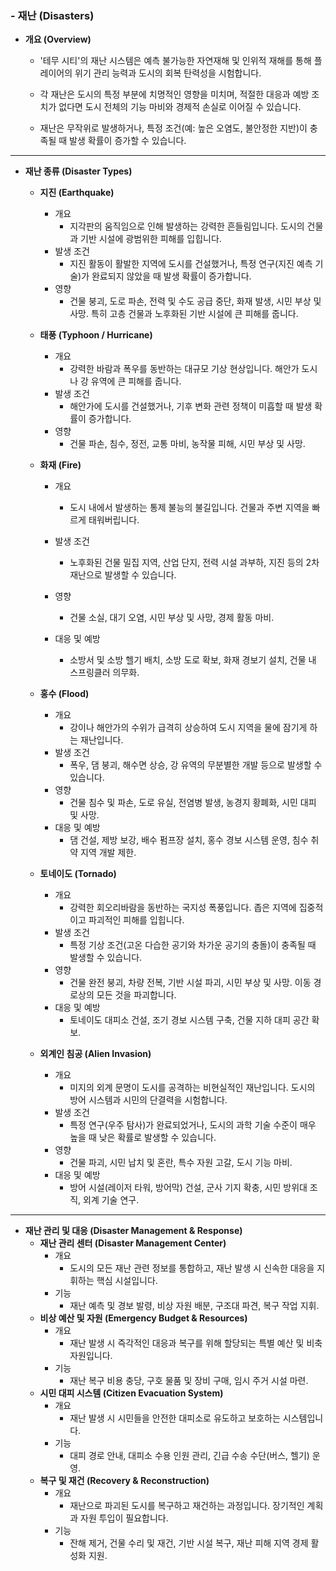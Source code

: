 ### - 재난 (Disasters)

- **개요 (Overview)**
	
    - '테무 시티'의 재난 시스템은 예측 불가능한 자연재해 및 인위적 재해를 통해 플레이어의 위기 관리 능력과 도시의 회복 탄력성을 시험합니다.
	
    - 각 재난은 도시의 특정 부분에 치명적인 영향을 미치며, 적절한 대응과 예방 조치가 없다면 도시 전체의 기능 마비와 경제적 손실로 이어질 수 있습니다.
	
    - 재난은 무작위로 발생하거나, 특정 조건(예: 높은 오염도, 불안정한 지반)이 충족될 때 발생 확률이 증가할 수 있습니다.

---

- **재난 종류 (Disaster Types)**
	
	- **지진 (Earthquake)**
	    - 개요
	        - 지각판의 움직임으로 인해 발생하는 강력한 흔들림입니다. 도시의 건물과 기반 시설에 광범위한 피해를 입힙니다.
	    - 발생 조건
	        - 지진 활동이 활발한 지역에 도시를 건설했거나, 특정 연구(지진 예측 기술)가 완료되지 않았을 때 발생 확률이 증가합니다.
	    - 영향
	        - 건물 붕괴, 도로 파손, 전력 및 수도 공급 중단, 화재 발생, 시민 부상 및 사망. 특히 고층 건물과 노후화된 기반 시설에 큰 피해를 줍니다.
	
	
	- **태풍 (Typhoon / Hurricane)**
	    - 개요
	        - 강력한 바람과 폭우를 동반하는 대규모 기상 현상입니다. 해안가 도시나 강 유역에 큰 피해를 줍니다.
	    - 발생 조건
	        - 해안가에 도시를 건설했거나, 기후 변화 관련 정책이 미흡할 때 발생 확률이 증가합니다.
	    - 영향
	        - 건물 파손, 침수, 정전, 교통 마비, 농작물 피해, 시민 부상 및 사망.
	
	- **화재 (Fire)**
	    - 개요
	        - 도시 내에서 발생하는 통제 불능의 불길입니다. 건물과 주변 지역을 빠르게 태워버립니다.
	    - 발생 조건
	        - 노후화된 건물 밀집 지역, 산업 단지, 전력 시설 과부하, 지진 등의 2차 재난으로 발생할 수 있습니다.
	    - 영향
	        - 건물 소실, 대기 오염, 시민 부상 및 사망, 경제 활동 마비.
	          
	    - 대응 및 예방
	        - 소방서 및 소방 헬기 배치, 소방 도로 확보, 화재 경보기 설치, 건물 내 스프링클러 의무화.
	
	- **홍수 (Flood)**
	    - 개요
	        - 강이나 해안가의 수위가 급격히 상승하여 도시 지역을 물에 잠기게 하는 재난입니다.
	    - 발생 조건
	        - 폭우, 댐 붕괴, 해수면 상승, 강 유역의 무분별한 개발 등으로 발생할 수 있습니다.
	    - 영향
	        - 건물 침수 및 파손, 도로 유실, 전염병 발생, 농경지 황폐화, 시민 대피 및 사망.
	    - 대응 및 예방
	        - 댐 건설, 제방 보강, 배수 펌프장 설치, 홍수 경보 시스템 운영, 침수 취약 지역 개발 제한.
	- **토네이도 (Tornado)**
	    - 개요
	        - 강력한 회오리바람을 동반하는 국지성 폭풍입니다. 좁은 지역에 집중적이고 파괴적인 피해를 입힙니다.
	    - 발생 조건
	        - 특정 기상 조건(고온 다습한 공기와 차가운 공기의 충돌)이 충족될 때 발생할 수 있습니다.
	    - 영향
	        - 건물 완전 붕괴, 차량 전복, 기반 시설 파괴, 시민 부상 및 사망. 이동 경로상의 모든 것을 파괴합니다.
	    - 대응 및 예방
	        - 토네이도 대피소 건설, 조기 경보 시스템 구축, 건물 지하 대피 공간 확보.
	- **외계인 침공 (Alien Invasion)**
	    - 개요
	        - 미지의 외계 문명이 도시를 공격하는 비현실적인 재난입니다. 도시의 방어 시스템과 시민의 단결력을 시험합니다.
	    - 발생 조건
	        - 특정 연구(우주 탐사)가 완료되었거나, 도시의 과학 기술 수준이 매우 높을 때 낮은 확률로 발생할 수 있습니다.
	    - 영향
	        - 건물 파괴, 시민 납치 및 혼란, 특수 자원 고갈, 도시 기능 마비.
	    - 대응 및 예방
	        - 방어 시설(레이저 타워, 방어막) 건설, 군사 기지 확충, 시민 방위대 조직, 외계 기술 연구.

---

- **재난 관리 및 대응 (Disaster Management & Response)**
	- **재난 관리 센터 (Disaster Management Center)**
	    - 개요
	        - 도시의 모든 재난 관련 정보를 통합하고, 재난 발생 시 신속한 대응을 지휘하는 핵심 시설입니다.
	    - 기능
	        - 재난 예측 및 경보 발령, 비상 자원 배분, 구조대 파견, 복구 작업 지휘.
	- **비상 예산 및 자원 (Emergency Budget & Resources)**
	    - 개요
	        - 재난 발생 시 즉각적인 대응과 복구를 위해 할당되는 특별 예산 및 비축 자원입니다.
	    - 기능
	        - 재난 복구 비용 충당, 구호 물품 및 장비 구매, 임시 주거 시설 마련.
	- **시민 대피 시스템 (Citizen Evacuation System)**
	    - 개요
	        - 재난 발생 시 시민들을 안전한 대피소로 유도하고 보호하는 시스템입니다.
	    - 기능
	        - 대피 경로 안내, 대피소 수용 인원 관리, 긴급 수송 수단(버스, 헬기) 운영.
	- **복구 및 재건 (Recovery & Reconstruction)**
	    - 개요
	        - 재난으로 파괴된 도시를 복구하고 재건하는 과정입니다. 장기적인 계획과 자원 투입이 필요합니다.
	    - 기능
	        - 잔해 제거, 건물 수리 및 재건, 기반 시설 복구, 재난 피해 지역 경제 활성화 지원.